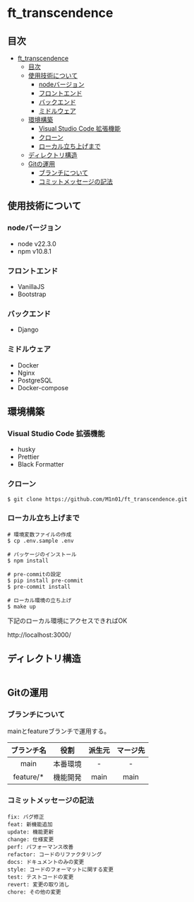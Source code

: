 # ft_transcendence

## 目次

- [ft\_transcendence](#ft_transcendence)
  - [目次](#目次)
  - [使用技術について](#使用技術について)
    - [nodeバージョン](#nodeバージョン)
    - [フロントエンド](#フロントエンド)
    - [バックエンド](#バックエンド)
    - [ミドルウェア](#ミドルウェア)
  - [環境構築](#環境構築)
    - [Visual Studio Code 拡張機能](#visual-studio-code-拡張機能)
    - [クローン](#クローン)
    - [ローカル立ち上げまで](#ローカル立ち上げまで)
  - [ディレクトリ構造](#ディレクトリ構造)
  - [Gitの運用](#gitの運用)
    - [ブランチについて](#ブランチについて)
    - [コミットメッセージの記法](#コミットメッセージの記法)

## 使用技術について
### nodeバージョン
- node v22.3.0
- npm v10.8.1

### フロントエンド
- VanillaJS
- Bootstrap

### バックエンド
- Django

### ミドルウェア
- Docker
- Nginx
- PostgreSQL
- Docker-compose

## 環境構築
### Visual Studio Code 拡張機能
- husky
- Prettier
- Black Formatter

### クローン
```
$ git clone https://github.com/M1n01/ft_transcendence.git
```

### ローカル立ち上げまで
```
# 環境変数ファイルの作成
$ cp .env.sample .env

# パッケージのインストール
$ npm install

# pre-commitの設定
$ pip install pre-commit
$ pre-commit install

# ローカル環境の立ち上げ
$ make up
```

下記のローカル環境にアクセスできればOK

http://localhost:3000/

## ディレクトリ構造

```
```

## Gitの運用
### ブランチについて
mainとfeatureブランチで運用する。

|ブランチ名|役割|派生元|マージ先|
|:---:|:---:|:---:|:---:|
|main|本番環境|-|-|
|feature/*|機能開発|main|main|

### コミットメッセージの記法
```
fix: バグ修正
feat: 新機能追加
update: 機能更新
change: 仕様変更
perf: パフォーマンス改善
refactor: コードのリファクタリング
docs: ドキュメントのみの変更
style: コードのフォーマットに関する変更
test: テストコードの変更
revert: 変更の取り消し
chore: その他の変更
```
